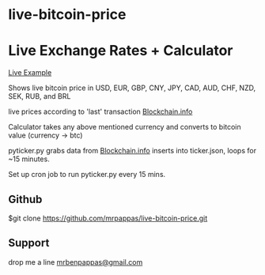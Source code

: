 # live-bitcoin-price
Live Exchange Rates + Calculator
========

[Live Example](http://mongr.co/sub/live-btc-price/)

Shows live bitcoin price in USD, EUR, GBP, CNY, JPY, CAD, AUD, CHF, NZD, SEK, RUB, and BRL

live prices according to 'last' transaction [Blockchain.info](https://blockchain.info/api)

Calculator takes any above mentioned currency and converts to bitcoin value (currency -> btc)

pyticker.py grabs data from [Blockchain.info](https://blockchain.info/api) inserts into ticker.json, loops for ~15 minutes.  

Set up cron job to run pyticker.py every 15 mins.




Github
----------

$git clone https://github.com/mrpappas/live-bitcoin-price.git

Support
-------

drop me a line mrbenpappas@gmail.com


